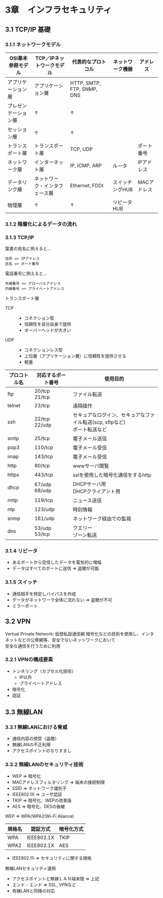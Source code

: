 # 3章　インフラセキュリティ
## 3.1 TCP/IP 基礎
### 3.1.1 ネットワークモデル

OSI基本参照モデル | TCP／IPネットワークモデル | 代表的なプロトコル | ネットワーク機器 | アドレス
--- | --- | --- | --- | ---
アプリケーション層 | アプリケーション層 | HTTP, SMTP, FTP, SNMP, DNS
プレゼンテーション層 | ↑ | ↑
セッション層 | ↑ | ↑
トランスポート層 | トランスポート層 | TCP, UDP |  | ポート番号
ネットワーク層 | インターネット層 | IP, ICMP, ARP | ルータ | IPアドレス
データリンク層 | ネットワーク・インタフェース層 | Ethernet, FDDI | スイッチングHUB | MACアドレス
物理層 | ↑ | ↑ | リピータHUB

### 3.1.2 階層化によるデータの流れ
### 3.1.3 TCP/IP
葉書の宛名に例えると...

	住所 => IPアドレス
	氏名 => ポート番号

電話番号に例えると...

	外線番号 => グローバルアドレス
	内線番号 => プライベートアドレス

トランスポート層
<dl>
<dt>TCP</dt>
<dd><ul>
<li>コネクション型</li>
<li>信頼性を自分自身で提供</li>
<li>オーバーヘッドが大きい</li>
</ul></dd>
<dt>UDP</dt>
<dd><ul>
<li>コネクションレス型</li>
<li>上位層（アプリケーション層）に信頼性を提供させる</li>
<li>軽量</li>
</ul></dd>
</dl>

プロコトル名 | 対応するポート番号 | 使用目的
--- | --- | ---
ftp | 20/tcp<br />21/tcp | ファイル転送
telnet | 23/tcp | 遠隔操作
ssh | 22/tcp<br />22/udp | セキュアなログイン、セキュアなファイル転送(scp, sftpなど)<br />ポート転送など
smtp | 25/tcp | 電子メール送信
pop3 | 110/tcp | 電子メール受信
imap | 143/tcp | 電子メール受信
http | 80/tcp | wwwサーバ閲覧
https | 443/tcp | sslを使用した暗号化通信をするhttp
dhcp | 67/udp<br />68/udp | DHCPサーバ用<br />DHCPクライアント用
nntp | 119/tcp | ニュース送信
ntp | 123/udp | 時刻情報
snmp | 161/udp | ネットワーク経由での監視
dns | 53/udp<br />53/tcp | クエリー<br />ゾーン転送

### 3.1.4 リピータ
* あるポートから受信したデータを電気的に増幅
* データはすべてのポートに送信 => 盗聴が可能

### 3.1.5 スイッチ
* 通信相手を特定しバイパスを作成
* データがネットワーク全体に流れない => 盗聴が不可
* ミラーポート

## 3.2 VPN
Vertual Private Network: 仮想私設通信網
暗号化などの技術を使用し、インタネットなどの公衆網等、安全でないネットワークにおいて<br />
安全な通信を行うために利用

### 3.2.1 VPNの構成要素
* トンネリング（カプセル化技術）
  * IP以外
  * プライベートアドレス
* 暗号化
* 認証

## 3.3 無線LAN
### 3.3.1 無線LANにおける脅威
* 通信内容の傍受（盗聴）
* 無線LANの不正利用
* アクセスポイントのなりすまし

### 3.3.2 無線LANのセキュリティ技術
* WEP => 暗号化
* MACアドレスフィルタリング => 端末の接続制限
* SSID => ネットワーク識別子
* IEEE802.1X => ユーザ認証
* TKIP => 暗号化、WEPの改善版
* AES => 暗号化、DESの後継

WEP => WPA/WPA2(Wi-Fi Aliance)

規格名 | 認証方式 | 暗号化方式
--- | --- | ---
WPA | IEEE802.1X | TKIP
WPA2 | IEEE802.1X | AES

* IEEE802.11i => セキュリティに関する規格

無線LANセキュリティ運用
* アクセスポイントと無線ＬＡＮ端末間 => 上記
* エンド - エンド => SSL, VPNなど
* 有線LANと同様の対応
